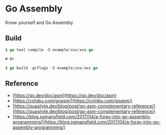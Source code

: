 # Go Assembly

Know yourself and Go Assembly.


## Build

```Go
$ go tool compile -S example/xxx/xxx.go

# Or

$ go build -gcflags -S example/xxx/xxx.go
```


## Reference

- [https://go.dev/doc/asm](https://go.dev/doc/asm)
- [https://colobu.com/goasm/](https://colobu.com/goasm/)
- [https://quasilyte.dev/blog/post/go-asm-complementary-reference/](https://quasilyte.dev/blog/post/go-asm-complementary-reference/)
- [https://blog.sgmansfield.com/2017/04/a-foray-into-go-assembly-programming/](https://blog.sgmansfield.com/2017/04/a-foray-into-go-assembly-programming/)
